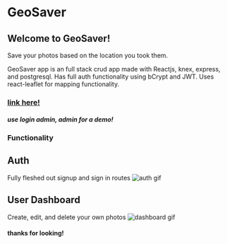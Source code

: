 # GeoSaver
## Welcome to GeoSaver!
Save your photos based on the location you took them.


GeoSaver app is an full stack crud app made with Reactjs, knex, express, and postgresql. Has full auth functionality using bCrypt and JWT. Uses react-leaflet for mapping functionality.
### [link here!](https://geosaverproject.firebaseapp.com/)
##### use login admin, admin for a demo!

### Functionality

## Auth
Fully fleshed out signup and sign in routes 
![auth gif](https://media.giphy.com/media/5b1TxP9qScObNngyjT/giphy.gif)

## User Dashboard
Create, edit, and delete your own photos
![dashboard gif](https://media.giphy.com/media/2Kol9HPUSHYOIpEJBg/giphy.gif)

#### thanks for looking!
